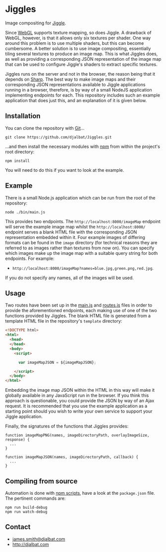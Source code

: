 # Jiggles

Image compositing for [Jiggle](https://github.com/djalbat/Jiggle).

Since [WebGL](https://developer.mozilla.org/en-US/docs/Web/API/WebGL_API) supports texture mapping, so does Jiggle. A drawback of WebGL, however, is that it allows only six textures per shader. One way around this problem is to use multiple shaders, but this can become cumbersome. A better solution is to use image compositing, essentially tiling several textures to produce an image map. This is what Jiggles does, as well as providing a corresponding JSON representation of the image map that can be used to configure Jiggle's shaders to extract specific textures.

Jiggles runs on the server and not in the browser, the reason being that it depends on [Sharp](http://sharp.pixelplumbing.com/). The best way to make image maps and their corresponding JSON representations available to Jiggle applications running in a browser, therefore, is by way of a small NodeJS application implementing endpoints for each. This repository includes such an example application that does just this, and an explanation of it is given below.

## Installation

You can clone the repository with [Git](https://git-scm.com/)...

    git clone https://github.com/djalbat/Jiggles.git

...and then install the necessary modules with [npm](https://www.npmjs.com/) from within the project's root directory:

    npm install

You will need to do this if you want to look at the example.

## Example

There is a small Node.js application which can be run from the root of the repository:

    node ./bin/main.js

This provides two endpoints. The `http://localhost:8000/imageMap` endpoint will serve the example image map whilst the `http://localhost:8000/` endpoint serves a blank HTML file with the corresponding JSON representation embedded within it. Four example images of differing formats can be found in the `image` directory (for technical reasons they are referred to as images rather than textures from now on). You can specify which images make up the image map with a suitable query string for both endpoints. For example:

* `http://localhost:8000/imageMap?names=blue.jpg,green.png,red.jpg`.

If you do not specify any names, all of the images will be used.

## Usage

Two routes have been set up in the [main.js](https://github.com/djalbat/Jiggles/blob/master/bin/main.js) and [routes.js](https://github.com/djalbat/Jiggles/blob/master/bin/routes.js) files in order to provide the aforementioned endpoints, each making use of one of the two functions provided by Jiggles. The blank HTML file is generated from a template HTML file in the repository's `template` directory:

```html
<!DOCTYPE html>
<html>
  <head>
  </head>
  <body>
    <script>

      var imageMapJSON = ${imageMapJSON};

    </script>
  </body>
</html>
```

Embedding the image map JSON within the HTML in this way will make it globally available in any JavaScript run in the browser. If you think this approach is questionable, you could provide the JSON by way of an Ajax request. It is recommended that you use the example application as a starting point should you wish to write your own service to support your Jiggle application.

Finally, the signatures of the functions that Jiggles provides:

```
function imageMapPNG(names, imageDirectoryPath, overlayImageSize, response) {
  ...
}

function imageMapJSON(names, imageDirectoryPath, callback) {
  ...
}
```

## Compiling from source

Automation is done with [npm scripts](https://docs.npmjs.com/misc/scripts), have a look at the `package.json` file. The pertinent commands are:

    npm run build-debug
    npm run watch-debug
    
## Contact

- james.smith@djalbat.com
- http://djalbat.com
